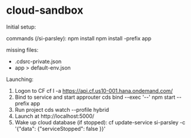 # cloud-sandbox
Initial setup:

commands (/si-parsley):
npm install
npm install -prefix app

missing files:
- .cdsrc-private.json
- app > default-env.json

Launching:

1. Logon to CF 
cf l -a https://api.cf.us10-001.hana.ondemand.com/
2. Bind to service and start approuter
cds bind --exec '--' npm start --prefix app
3. Run project
cds watch --profile hybrid
4. Launch at http://localhost:5000/
5. Wake up cloud database (if stopped): 
cf update-service si-parsley -c '{"data": {"serviceStopped": false }}'
